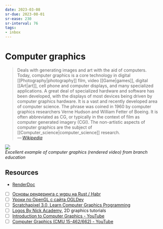 ```yaml
---
date: 2023-03-08
sr-due: 2023-08-01
sr-ease: 230
sr-interval: 76
tags:
- inbox
---
```


# Computer graphics

> Deals with generating images and art with the aid of computers. Today,
> computer graphics is a core technology in digital [[Photography|photography]]
> film, video [[Game|games]], digital [[Art|art]], cell phone and computer
> displays, and many specialized applications. A great deal of specialized
> hardware and software has been developed, with the displays of most devices
> being driven by computer graphics hardware. It is a vast and recently
> developed area of computer science. The phrase was coined in 1960 by computer
> graphics researchers Verne Hudson and William Fetter of Boeing. It is often
> abbreviated as CG, or typically in the context of film as computer generated
> imagery (CGI). The non-artistic aspects of computer graphics are the subject
> of [[Computer_science|computer_science]] research.\
> — <cite>[Wikipedia](https://en.wikipedia.org/wiki/Computer_graphics)</cite>

![](https://www.youtube.com/watch?v=hTpcOmlvCEQ)\
_Excellent example of computer graphics (rendered video) from branch education_

## Resources

- [RenderDoc](https://renderdoc.org/)
- [ ] [Основы рендеринга с wgpu на Rust / Habr](https://habr.com/en/companies/otus/articles/658859/)
- [ ] [Уроки по OpenGL с сайта OGLDev](https://triplepointfive.github.io/ogltutor/)
- [ ] [Scratchapixel 3.0, Learn Computer Graphics Programming](https://www.scratchapixel.com/)
- [ ] [Logos By Nick Academy](https://logosbynick.teachable.com/courses), 2D graphics tutorials
- [ ] [Introduction to Computer Graphics - YouTube](https://www.youtube.com/playlist?list=PLplnkTzzqsZTfYh4UbhLGpI5kGd5oW_Hh)
- [ ] [Computer Graphics (CMU 15-462/662) - YouTube](https://www.youtube.com/playlist?list=PL9_jI1bdZmz2emSh0UQ5iOdT2xRHFHL7E)
